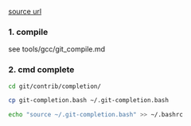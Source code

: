[source url](https://www.cnblogs.com/memory4young/p/git-command-auto-completion.html)  

### 1. compile
see tools/gcc/git_compile.md

### 2. cmd complete

```bash
cd git/contrib/completion/

cp git-completion.bash ~/.git-completion.bash

echo "source ~/.git-completion.bash" >> ~/.bashrc
```

